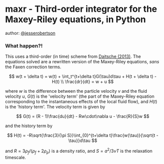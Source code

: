 # maxr - Third-order integrator for the Maxey-Riley equations, in Python

author: [@jesserobertson](http://twitter.com/jesserobertson)

### What happen?!

This uses a third-order (in time) scheme from [Daitsche (2013)](http://arxiv.org/pdf/1210.2576.pdf). 
The equations solved are a rewritten version of the Maxey-Riley equations, _sans_ the Faxen correction terms.

$$
	w(t + \delta t) = w(t) + \int_t^{t+\delta t}G(\tau)d\tau + H(t + \delta t) - H(t) \\
	\frac{dr}{dt} = w + u
$$

where $w$ is the difference between the particle velocity $v$ and the fluid velocity $u$, $G(t)$ is the 'velocity term' (the part of the Maxey-Riley equation corresponding to the instantaneous effects of the local fluid flow), and $H(t)$ is the 'history term'. The velocity term is given by

$$
	G(t) = (R - 1)\frac{du}{dt} - Rw\cdot\nabla u - \frac{R}{S}w
$$

and the history term by

$$
	H(t) = -R\sqrt{\frac{3}{\pi S}}\int_{0}^{t+\delta t}\frac{w(\tau)}{\sqrt{t - \tau}}d\tau
$$

and $R=3\rho_f/(\rho_f + 2\rho_p)$ is a density ratio, and $S=a^2/3\nu T$ is the relaxation timescale.